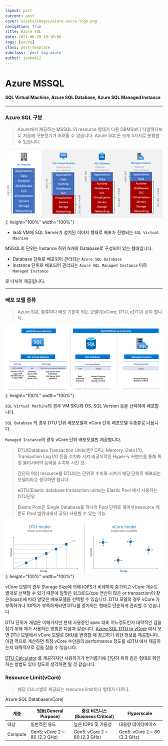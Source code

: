 ```yaml
---
layout: post
current: post
cover: assets/images/azure-azure-logo.png
navigation: True
title: Azure SQL
date: 2021-06-29 10:18:00
tags: [azure]
class: post-template
subclass: 'post tag-azure'
author: jooho812
---
```


# Azure MSSQL

#### SQL Virtual Machine, Azure SQL Database, Azure SQL Managed Instance

---

### Azure SQL 구분

> Azure에서 제공하는 MSSQL 의 resource 형태가 다른 DBMS보다 다양하다보니 처음에 구분짓기가 어려울 수 있습니다.
> Azure SQL은 크게 3가지로 분류할 수 있습니다.

![azuresql01](/assets/images/azure-azuresql-01.PNG){: height="100%" width="100%"} 

- IaaS VM에 SQL Server가 설치된 이미지 형태로 배포가 진행되는 `SQL Virtual Machine`
  
MSSQL의 단위는 Instance 하위 N개의 Database로 구성되어 있는 형태입니다.

- Database 단위로 배포되어 관리되는 `Azure SQL Database`
- Instance 단위로 배포되어 관리되는 `Azure SQL Managed Instance` 이하 `Managed Instance`
  
로 나뉘어 제공됩니다.

---

### 배포 모델 종류

> Azure SQL 종류마다 배포 기준이 되는 모델이(vCore, DTU, eDTU) 상이 합니다.

![azuresql-deployment-model](/assets/images/azure-azuresql-02.PNG){: height="100%" width="100%"}

`SQL Virtual Machine`의 경우 VM SKU와 OS, SQL Version 등을 선택하여 배포합니다.

`SQL Database` 의 경우 DTU 단위 배포모델과 vCore 단위 배포모델 두종류로 나뉩니다.

`Managed Instance`의 경우 vCore 단위 배포모델만 제공합니다.

> DTU(Database Transaction Units)란? CPU, Memory, Data I/O, Transaction Log I/O 등을 수치화 시켜 비공식적인 Hyper-v 커맨드를 통해 특정 물리서버의 능력을 수치화 시킨 것.
> 
> 간단히 여러 resource를 DTU라는 단위로 수치화 시켜서 해당 단위로 배포되는 모델이라고 생각하면 됩니다.
>
> eDTU(Elastic database transaction units)는 Elastic Pool 에서 사용하는 DTU단위
> 
> Elastic Pool은 Single Database를 하나의 Pool 단위로 묶어서(resource 제한도 Pool 범위내에서 공유) 사용할 수 있는 기능.

![azuresql-dtu-vs-vcore](/assets/images/azure-azuresql-03.PNG){: height="100%" width="100%"}

vCore 모델의 경우 Storage Size에 의해 IOPS가 비례하여 증가되고 vCore 개수도 별개로 선택할 수 있기 때문에 알맞은 워크로드(cpu 연산이 많은 or transaction이 잦은(iops))에 따라 알맞은 배포모델을 선택할 수 있습니다. DTU 모델의 경우 vCore 가 부족하거나 IOPS가 부족하게되면 DTU를 증가하는 형태로 단순하게 관리할 수 있습니다.

DTU 단위가 개념은 이해가지만 현재 사용중인 spec 대비 어느정도인지 대략적인 감을 잡기 위해 제가 사용하는 방법은 다음과 같습니다.
[Azure SQL DTU to vCore](https://docs.microsoft.com/ko-kr/azure/azure-sql/database/migrate-dtu-to-vcore) 에서 보면 DTU 모델에서 vCore 모델로 SKU를 변경할 때 참고하기 위한 정보를 제공합니다.
이걸 역으로 계산하면 특정 vCore 수만큼의 performance 정도를 xDTU 에서 제공하는지 대략적으로 감을 잡을 수 있습니다.

[DTU Calculator](https://dtucalculator.azurewebsites.net/) 를 제공하지만 사용하기가 번거롭기에 간단히 위와 같은 형태로 확인하는 방법도 있다 정도로 생각하면 될 것 같습니다.

### Resource Limit(vCore)
> 해당 리소스별로 제공되는 resource limit이나 형태가 다르다.

Azure SQL Database(vCore)

계층 | 범용(General Purpose) | 중요 비즈니스(Business Critical) | Hyperscale
--- | --------------------- | ----------------------------- | ----------  
대상 | 일반적인 용도 | 높은 IOPS 및 가용성 | 대용량 데이터베이스
Compute | Gen5: vCore 2 ~ 80 (2.3 GHz) | Gen5: vCore 2 ~ 80 (2.3 GHz) | Gen5: vCore 2 ~ 80 (2.3 GHz)



